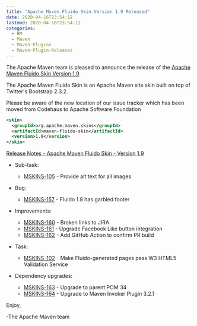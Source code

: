```yaml
---
title: "Apache Maven Fluido Skin Version 1.9 Released"
date: 2020-04-16T23:54:12
lastmod: 2020-04-16T23:54:12
categories:
  - BM
  - Maven
  - Maven-Plugins
  - Maven-Plugin-Releases
---
```

The Apache Maven team is pleased to announce the release of the 
[Apache Maven Fluido Skin Version 1.9](https://maven.apache.org/skins/maven-fluido-skin/).

The Apache Maven Fluido Skin is an Apache Maven site skin built on top of
Twitter's Bootstrap 2.3.2.

Please be aware of the new location of our issue tracker
which has been moved from Codehaus to Apache Software Foundation

```xml
<skin>
  <groupId>org.apache.maven.skins</groupId>
  <artifactId>maven-fluido-skin</artifactId>
  <version>1.9</version>
</skin>
```

<!-- more -->

[Release Notes - Apache Maven Fluido Skin - Version 1.9](https://issues.apache.org/jira/secure/ReleaseNote.jspa?projectId=12317926&version=12346750)

* Sub-task:

  * [MSKINS-105](https://issues.apache.org/jira/browse/MSKINS-105) - Provide alt text for all images
 
* Bug:

  * [MSKINS-157](https://issues.apache.org/jira/browse/MSKINS-157) - Fluido 1.8 has garbled footer
  
* Improvements:

  * [MSKINS-160](https://issues.apache.org/jira/browse/MSKINS-160) - Broken links to JIRA
  * [MSKINS-161](https://issues.apache.org/jira/browse/MSKINS-161) - Upgrade Facebook Like button integration
  * [MSKINS-162](https://issues.apache.org/jira/browse/MSKINS-162) - Add GitHub Action to confirm PR build

* Task:

  * [MSKINS-102](https://issues.apache.org/jira/browse/MSKINS-102) - Make Fluido-generated pages pass W3 HTML5 Validation Service
  
* Dependency upgrades:

  * [MSKINS-163](https://issues.apache.org/jira/browse/MSKINS-163) - Upgrade to parent POM 34
  * [MSKINS-164](https://issues.apache.org/jira/browse/MSKINS-164) - Upgrade to Maven Invoker Plugin 3.2.1

Enjoy,

-The Apache Maven team
